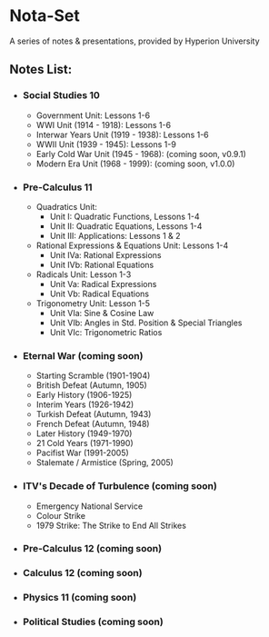 # Nota-Set
A series of notes & presentations, provided by Hyperion University
## Notes List:
* ### Social Studies 10
    - Government Unit: Lessons 1-6
    - WWI Unit (1914 - 1918): Lessons 1-6
    - Interwar Years Unit (1919 - 1938): Lessons 1-6
    - WWII Unit (1939 - 1945): Lessons 1-9
    - Early Cold War Unit (1945 - 1968): (coming soon, v0.9.1)
    - Modern Era Unit (1968 - 1999): (coming soon, v1.0.0)
* ### Pre-Calculus 11
    - Quadratics Unit:
        - Unit I: Quadratic Functions, Lessons 1-4
        - Unit II: Quadratic Equations, Lessons 1-4
        - Unit III: Applications: Lessons 1 & 2
    - Rational Expressions & Equations Unit: Lessons 1-4
        - Unit IVa: Rational Expressions
        - Unit IVb: Rational Equations
    - Radicals Unit: Lesson 1-3
        - Unit Va: Radical Expressions
        - Unit Vb: Radical Equations
    - Trigonometry Unit: Lesson 1-5
        - Unit VIa: Sine & Cosine Law
        - Unit VIb: Angles in Std. Position & Special Triangles
        - Unit VIc: Trigonometric Ratios
* ### Eternal War (coming soon)
    - Starting Scramble (1901-1904)
    - British Defeat (Autumn, 1905)
    - Early History (1906-1925)
    - Interim Years (1926-1942)
    - Turkish Defeat (Autumn, 1943)
    - French Defeat (Autumn, 1948)
    - Later History (1949-1970)
    - 21 Cold Years (1971-1990)
    - Pacifist War (1991-2005)
    - Stalemate / Armistice (Spring, 2005)
* ### ITV's Decade of Turbulence (coming soon)
    - Emergency National Service
    - Colour Strike
    - 1979 Strike: The Strike to End All Strikes
* ### Pre-Calculus 12 (coming soon)
* ### Calculus 12 (coming soon)
* ### Physics 11 (coming soon)
* ### Political Studies (coming soon)
